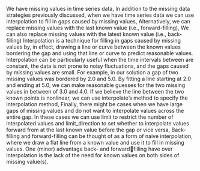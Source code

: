 We have missing values in time series data, In addition to the missing data strategies previously discussed, when we have time series data we can
use interpolation to fill in gaps caused by missing values, Alternatively, we can replace missing values with the last known value (i.e., forward-filling), We can also replace missing values with the latest known value (i.e., back-filling)
Interpolation is a technique for filling in gaps caused by missing values by, in effect, drawing a line or
curve between the known values bordering the gap and using that line or curve to predict reasonable
values. Interpolation can be particularly useful when the time intervals between are constant, the data is
not prone to noisy fluctuations, and the gaps caused by missing values are small. For example, in our
solution a gap of two missing values was bordered by 2.0 and 5.0. By fitting a line starting at 2.0 and
ending at 5.0, we can make reasonable guesses for the two missing values in between of 3.0 and 4.0.
If we believe the line between the two known points is nonlinear, we can use interpolate’s method to
specify the interpolation method, Finally, there might be cases when we have large gaps of missing values and do not want to interpolate
values across the entire gap. In these cases we can use limit to restrict the number of interpolated
values and limit_direction to set whether to interpolate values forward from at the last known value
before the gap or vice versa, Back-filling and forward-filling can be thought of as a form of naive interpolation, where we draw a flat
line from a known value and use it to fill in missing values. One (minor) advantage back- and forwardfilling have over interpolation is the lack of the need for known values on both sides of missing
value(s).
